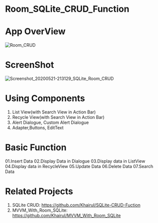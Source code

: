 # Room_SQLite_CRUD_Function
# App OverView
![Room_CRUD](https://user-images.githubusercontent.com/48696824/82577480-da74f680-9bac-11ea-9248-2e828c422651.gif)

# ScreenShot
![Screenshot_20200521-213129_SQLite_Room_CRUD](https://user-images.githubusercontent.com/48696824/82577855-6424c400-9bad-11ea-8b50-fdbfbb00a905.jpg)
# Using Components
01. List View(with Search View in Action Bar)
02. Recycle View(with Search View in Action Bar)
03. Alert Dialogue, Custom Alert Dialogue
04. Adapter,Buttons, EditText

# Basic Function
01.Insert Data
02.Display Data in Dialogue
03.Display data in ListView
04.Display data in RecycleView
05.Update Data
06.Delete Data
07.Search Data

# Related Projects
01. SQLite CRUD: https://github.com/KhairuI/SQLite-CRUD-Fuction
02. MVVM_With_Room_SQLite: https://github.com/KhairuI/MVVM_With_Room_SQLite

